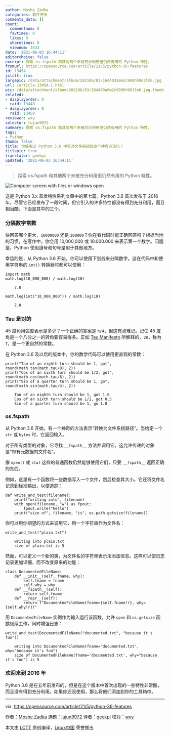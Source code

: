 ```yaml
---
author: Moshe Zadka
categories: 软件开发
comments_data: []
count:
  commentnum: 0
  favtimes: 0
  likes: 0
  sharetimes: 0
  viewnum: 3433
date: '2021-06-03 16:44:11'
editorchoice: false
excerpt: 探索 os.fspath 和其他两个未被充分利用但仍然有用的 Python 特性。
fromurl: https://opensource.com/article/21/5/python-36-features
id: 13454
islctt: true
largepic: /data/attachment/album/202106/03/164403a6m2c989hh963lm6.jpg
url: /article-13454-1.html
pic: /data/attachment/album/202106/03/164403a6m2c989hh963lm6.jpg.thumb.jpg
related:
- displayorder: 0
  raid: 13448
- displayorder: 0
  raid: 13459
reviewer: wxy
selector: lujun9972
summary: 探索 os.fspath 和其他两个未被充分利用但仍然有用的 Python 特性。
tags:
- Python
thumb: false
title: 你使用过 Python 3.6 中针对文件系统的这个神奇方法吗？
titlepic: true
translator: geekpi
updated: '2021-06-03 16:44:11'
---
```



> 
> 探索 os.fspath 和其他两个未被充分利用但仍然有用的 Python 特性。
> 
> 
> 


![](/data/attachment/album/202106/03/164403a6m2c989hh963lm6.jpg "Computer screen with files or windows open")


这是 Python 3.x 首发特性系列文章中的第七篇。Python 3.6 首次发布于 2016 年，尽管它已经发布了一段时间，但它引入的许多特性都没有得到充分利用，而且相当酷。下面是其中的三个。


### 分隔数字常数


快回答哪个更大，`10000000` 还是 `200000`？你在看代码时能正确回答吗？根据当地的习惯，在写作中，你会用 10,000,000 或 10.000.000 来表示第一个数字。问题是，Python 使用逗号和句号是用于其他地方。


幸运的是，从 Python 3.6 开始，你可以使用下划线来分隔数字。这在代码中和使用字符串的 `int()` 转换器时都可以使用：



```
import math
math.log(10_000_000) / math.log(10)

```


```
    7.0

```


```
math.log(int("10_000_000")) / math.log(10)

```


```
    7.0

```

### Tau 是对的


45 度角用弧度表示是多少？一个正确的答案是 `π/4`，但这有点难记。记住 45 度角是一个八分之一的转角要容易得多。正如 [Tau Manifesto](https://tauday.com/tau-manifesto) 所解释的，`2π`，称为 `Τ`，是一个更自然的常数。


在 Python 3.6 及以后的版本中，你的数学代码可以使用更直观的常数：



```
print("Tan of an eighth turn should be 1, got", round(math.tan(math.tau/8), 2))
print("Cos of an sixth turn should be 1/2, got", round(math.cos(math.tau/6), 2))
print("Sin of a quarter turn should be 1, go", round(math.sin(math.tau/4), 2))

```


```
    Tan of an eighth turn should be 1, got 1.0
    Cos of an sixth turn should be 1/2, got 0.5
    Sin of a quarter turn should be 1, go 1.0

```

### os.fspath


从 Python 3.6 开始，有一个神奇的方法表示“转换为文件系统路径”。当给定一个 `str` 或 `bytes` 时，它返回输入。


对于所有类型的对象，它寻找 `__fspath__` 方法并调用它。这允许传递的对象是“带有元数据的文件名”。


像 `open()` 或 `stat` 这样的普通函数仍然能够使用它们，只要 `__fspath__` 返回正确的东西。


例如，这里有一个函数将一些数据写入一个文件，然后检查其大小。它还将文件名记录到标准输出，以便追踪：



```
def write_and_test(filename):
    print("writing into", filename)
    with open(filename, "w") as fpout:
        fpout.write("hello")
    print("size of", filename, "is", os.path.getsize(filename))

```

你可以用你期望的方式来调用它，用一个字符串作为文件名：



```
write_and_test("plain.txt")

```


```
    writing into plain.txt
    size of plain.txt is 5

```

然而，可以定义一个新的类，为文件名的字符串表示法添加信息。这样可以使日志记录更加详细，而不改变原来的功能：



```
class DocumentedFileName:
    def __init__(self, fname, why):
        self.fname = fname
        self.why = why
    def __fspath__(self):
        return self.fname
    def __repr__(self):
        return f"DocumentedFileName(fname={self.fname!r}, why={self.why!r})"

```

用 `DocumentedFileName` 实例作为输入运行该函数，允许 `open` 和 `os.getsize` 函数继续工作，同时增强日志：



```
write_and_test(DocumentedFileName("documented.txt", "because it's fun"))

```


```
    writing into DocumentedFileName(fname='documented.txt', why="because it's fun")
    size of DocumentedFileName(fname='documented.txt', why="because it's fun") is 5

```

### 欢迎来到 2016 年


Python 3.6 是在五年前发布的，但是在这个版本中首次出现的一些特性非常酷，而且没有得到充分利用。如果你还没使用，那么将他们添加到你的工具箱中。




---


via: <https://opensource.com/article/21/5/python-36-features>


作者：[Moshe Zadka](https://opensource.com/users/moshez) 选题：[lujun9972](https://github.com/lujun9972) 译者：[geekpi](https://github.com/geekpi) 校对：[wxy](https://github.com/wxy)


本文由 [LCTT](https://github.com/LCTT/TranslateProject) 原创编译，[Linux中国](https://linux.cn/) 荣誉推出